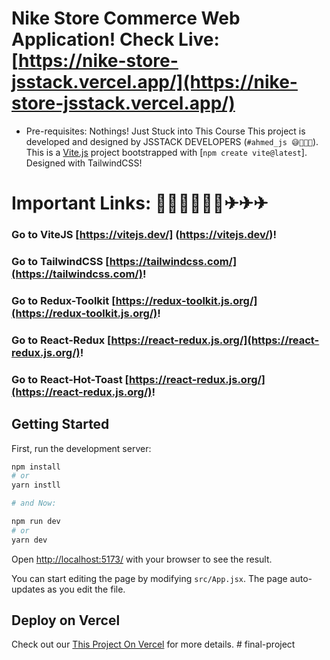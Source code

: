 # Nike Store Commerce Web Application! Check Live: [https://nike-store-jsstack.vercel.app/](https://nike-store-jsstack.vercel.app/)
- Pre-requisites: Nothings! Just Stuck into This Course
This project is developed and designed by JSSTACK DEVELOPERS (`#ahmed_js 😅🚀🚀🚀`).
This is a [Vite.js](https://vitejs.dev/) project bootstrapped with [`npm create vite@latest`]. Designed with TailwindCSS!
# Important Links: 📣📢📣📢📣📢✈✈✈
### Go to ViteJS [https://vitejs.dev/] (https://vitejs.dev/)!
### Go to TailwindCSS [https://tailwindcss.com/](https://tailwindcss.com/)!
### Go to Redux-Toolkit [https://redux-toolkit.js.org/](https://redux-toolkit.js.org/)!
### Go to React-Redux [https://react-redux.js.org/](https://react-redux.js.org/)!
### Go to React-Hot-Toast [https://react-redux.js.org/](https://react-redux.js.org/)!

## Getting Started

First, run the development server:

```bash
npm install
# or
yarn instll

# and Now:

npm run dev
# or
yarn dev
```
Open [http://localhost:5173/](http://localhost:5173/) with your browser to see the result.

You can start editing the page by modifying `src/App.jsx`. The page auto-updates as you edit the file.

## Deploy on Vercel
Check out our [This Project On Vercel](https://travigo-travel-jsstack.vercel.app) for more details.
#   f i n a l - p r o j e c t  
 
